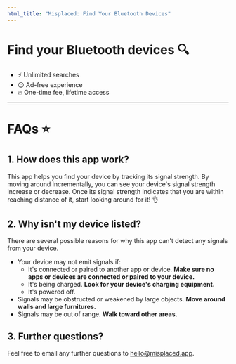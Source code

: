 ```yaml
---
html_title: "Misplaced: Find Your Bluetooth Devices"
---
```


# Find your Bluetooth devices 🔍

- ⚡️ Unlimited searches
- 😌 Ad-free experience
- 🔥 One-time fee, lifetime access

---

# FAQs ⭐️

## 1. How does this app work?

This app helps you find your device by tracking its signal strength. By moving around incrementally, you can see your device's signal strength increase or decrease. Once its signal strength indicates that you are within reaching distance of it, start looking around for it! 👌

## 2. Why isn't my device listed?

There are several possible reasons for why this app can't detect any signals from your device.

- Your device may not emit signals if:
  - It's connected or paired to another app or device. **Make sure no apps or devices are connected or paired to your device.**
  - It's being charged. **Look for your device's charging equipment.**
  - It's powered off.
- Signals may be obstructed or weakened by large objects. **Move around walls and large furnitures.**
- Signals may be out of range. **Walk toward other areas.**

## 3. Further questions?

Feel free to email any further questions to hello@misplaced.app.
